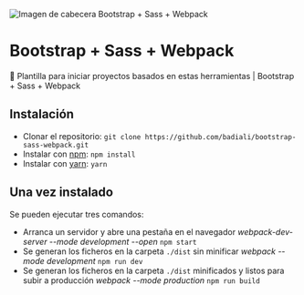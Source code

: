 ![Imagen de cabecera Bootstrap + Sass + Webpack](https://repository-images.githubusercontent.com/241963852/02a9dc00-5955-11ea-9e47-506b9d2fa5bf "Imagen de cabecera Bootstrap + Sass + Webpack")

# Bootstrap + Sass + Webpack
🚀 Plantilla para iniciar proyectos basados en estas herramientas | Bootstrap + Sass + Webpack

## Instalación

- Clonar el repositorio: `git clone https://github.com/badiali/bootstrap-sass-webpack.git`
- Instalar con [npm](https://www.npmjs.com/): `npm install`
- Instalar con [yarn](https://yarnpkg.com/): `yarn`

## Una vez instalado

Se pueden ejecutar tres comandos:

- Arranca un servidor y abre una pestaña en el navegador *webpack-dev-server --mode development --open* `npm start`
- Se generan los ficheros en la carpeta `./dist` sin minificar *webpack --mode development* `npm run dev`
- Se generan los ficheros en la carpeta `./dist` minificados y listos para subir a producción *webpack --mode production* `npm run build`
